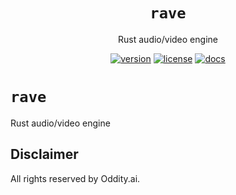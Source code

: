 <h1 align="center">
  <code>rave</code>
</h1>
<p align="center">Rust audio/video engine</p>
<div align="center">

[![version](https://img.shields.io/crates/v/rave)](https://crates.io/crates/async-cuda-core)
[![license](https://img.shields.io/crates/l/rave)](#license)
[![docs](https://img.shields.io/docsrs/async-cuda-core)](https://docs.rs/async-cuda-core)

</div>

# `rave`

Rust audio/video engine

## Disclaimer

All rights reserved by Oddity.ai.

